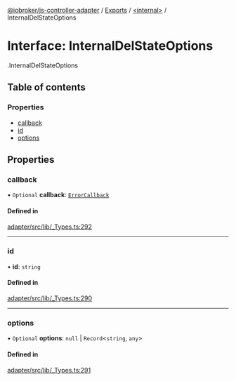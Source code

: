 [@iobroker/js-controller-adapter](../README.md) / [Exports](../modules.md) / [<internal\>](../modules/internal_.md) / InternalDelStateOptions

# Interface: InternalDelStateOptions

[<internal>](../modules/internal_.md).InternalDelStateOptions

## Table of contents

### Properties

- [callback](internal_.InternalDelStateOptions.md#callback)
- [id](internal_.InternalDelStateOptions.md#id)
- [options](internal_.InternalDelStateOptions.md#options)

## Properties

### callback

• `Optional` **callback**: [`ErrorCallback`](../modules/internal_.md#errorcallback)

#### Defined in

[adapter/src/lib/_Types.ts:292](https://github.com/ioBroker/ioBroker.js-controller/blob/548ee4ea/packages/adapter/src/lib/_Types.ts#L292)

___

### id

• **id**: `string`

#### Defined in

[adapter/src/lib/_Types.ts:290](https://github.com/ioBroker/ioBroker.js-controller/blob/548ee4ea/packages/adapter/src/lib/_Types.ts#L290)

___

### options

• `Optional` **options**: ``null`` \| `Record`<`string`, `any`\>

#### Defined in

[adapter/src/lib/_Types.ts:291](https://github.com/ioBroker/ioBroker.js-controller/blob/548ee4ea/packages/adapter/src/lib/_Types.ts#L291)
